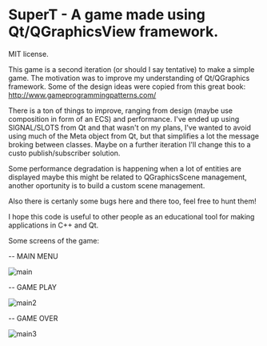 # SuperT - A game made using Qt/QGraphicsView framework.
MIT license.

This game is a second iteration (or should I say tentative) to make a simple game. The motivation was to improve my understanding of Qt/QGraphics framework. Some of the design ideas were copied from this great book: http://www.gameprogrammingpatterns.com/

There is a ton of things to improve, ranging from design (maybe use composition in form of an ECS) and performance. I've ended up using SIGNAL/SLOTS from Qt and that wasn't on my plans, I've wanted to avoid using much of the Meta object from Qt, but that simplifies a lot the message broking between classes. Maybe on a further iteration I'll change this to a custo publish/subscriber solution.

Some performance degradation is happening when a lot of entities are displayed maybe this might be related to QGraphicsScene management, another oportunity is to build a custom scene management.

Also there is certanly some bugs here and there too, feel free to hunt them! 

I hope this code is useful to other people as an educational tool for making applications in C++ and Qt.

Some screens of the game:

-- MAIN MENU

![main](https://user-images.githubusercontent.com/2021800/48970696-9d9b6400-eff6-11e8-9fbe-219734181bea.png)

-- GAME PLAY

![main2](https://user-images.githubusercontent.com/2021800/48970702-a7bd6280-eff6-11e8-8985-bd48eddb1f26.png)

-- GAME OVER 

![main3](https://user-images.githubusercontent.com/2021800/48970706-aee47080-eff6-11e8-8d71-ce297ce73c9b.png)



